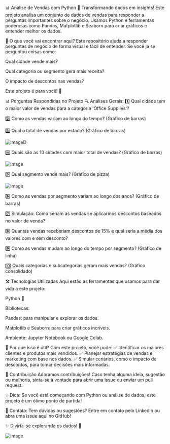 📊 Análise de Vendas com Python
🎯 Transformando dados em insights! Este projeto analisa um conjunto de dados de vendas para responder a perguntas importantes sobre o negócio. Usamos Python e ferramentas poderosas como Pandas, Matplotlib e Seaborn para criar gráficos e entender melhor os dados.

📝 O que você vai encontrar aqui?
Este repositório ajuda a responder perguntas de negócio de forma visual e fácil de entender.
Se você já se perguntou coisas como:

Qual cidade vende mais?

Qual categoria ou segmento gera mais receita?

O impacto de descontos nas vendas?

Este projeto é para você! 🚀

📊 Perguntas Respondidas no Projeto
🔍 Análises Gerais:
1️⃣ Qual cidade tem o maior valor de vendas para a categoria 'Office Supplies'?

2️⃣ Como as vendas variam ao longo do tempo? (Gráfico de barras)

3️⃣ Qual o total de vendas por estado? (Gráfico de barras)

![image](https://github.com/user-attachments/assets/2a2d70f1-4ae5-422e-8a1f-d1a27b479aab)D

4️⃣ Quais são as 10 cidades com maior total de vendas? (Gráfico de barras)

![image](https://github.com/user-attachments/assets/6d582715-5f67-4aa9-8b44-6426f80cacf0)

5️⃣ Qual segmento vende mais? (Gráfico de pizza)

![image](https://github.com/user-attachments/assets/a00d322f-7ce6-4908-8880-823e3e809672)

6️⃣ Como as vendas por segmento variam ao longo dos anos? (Gráfico de barras)

7️⃣ Simulação: Como seriam as vendas se aplicarmos descontos baseados no valor de venda?

8️⃣ Quantas vendas receberiam descontos de 15% e qual seria a média dos valores com e sem desconto?

9️⃣ Como as vendas mudam ao longo do tempo por segmento? (Gráfico de linha)

🔟 Quais categorias e subcategorias geram mais vendas? (Gráfico consolidado)

🛠️ Tecnologias Utilizadas
Aqui estão as ferramentas que usamos para dar vida a este projeto:

Python 🐍

Bibliotecas:

Pandas: para manipular e explorar os dados.

Matplotlib e Seaborn: para criar gráficos incríveis.

Ambiente: Jupyter Notebook ou Google Colab.

🌟 Por que isso é útil?
Com este projeto, você pode:
✅ Identificar os maiores clientes e produtos mais vendidos.
✅ Planejar estratégias de vendas e marketing com base nos dados.
✅ Simular cenários, como o impacto de descontos, para tomar decisões mais informadas.

🤝 Contribuição
Adoramos contribuições! Caso tenha alguma ideia, sugestão ou melhoria, sinta-se à vontade para abrir uma issue ou enviar um pull request.

💡 Dica: Se você está começando com Python ou análise de dados, este projeto é um ótimo ponto de partida!

📩 Contato: Tem dúvidas ou sugestões? Entre em contato pelo LinkedIn ou abra uma issue aqui no GitHub!

✨ Divirta-se explorando os dados! 🚀

![image](https://github.com/user-attachments/assets/f8888619-d394-4e2b-9111-b386ea4356cb)
